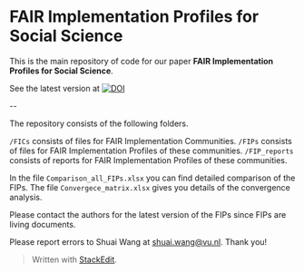 
#  FAIR Implementation Profiles for Social Science

This is the main repository of code for our paper
**FAIR Implementation Profiles for Social Science**.

See the latest version at [![DOI](https://zenodo.org/badge/DOI/10.5281/zenodo.10418880.svg)](https://doi.org/10.5281/zenodo.10418880)


--

The repository consists of the following folders.

`/FICs` consists of files for FAIR Implementation Communities.
`/FIPs` consists of files for FAIR Implementation Profiles of these communities.
`/FIP_reports` consists of reports for FAIR Implementation Profiles of these communities.

In the file `Comparison_all_FIPs.xlsx` you can find detailed comparison of the FIPs. The file `Convergece_matrix.xlsx` gives you details of the convergence analysis. 

Please contact the authors for the latest version of the FIPs since FIPs are living documents. 

Please report errors to Shuai Wang at shuai.wang@vu.nl. Thank you!

> Written with [StackEdit](https://stackedit.io/).

